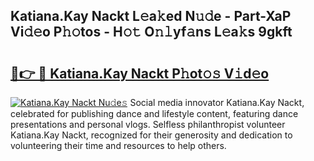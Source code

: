 ## Katiana.Kay Nackt L𝚎a𝚔ed N𝚞𝚍e - Part-XaP Vi𝚍𝚎o P𝚑𝚘tos - H𝚘𝚝 O𝚗𝚕yf𝚊ns L𝚎a𝚔s 9gkft

# <h2><a href="http://kf3082v.oniu.top/?m=Katiana.Kay+Nackt">🔗👉 🔴 Katiana.Kay Nackt P𝚑ot𝚘𝚜 V𝚒d𝚎o</a></h2>

[![Katiana.Kay Nackt Nu𝚍e𝚜](https://i.imgur.com/0qMVB7G.gif)](http://kf3082v.oniu.top/?m=Katiana.Kay+Nackt)
Social media innovator Katiana.Kay Nackt, celebrated for publishing dance and lifestyle content, featuring dance presentations and personal vlogs. Selfless philanthropist volunteer Katiana.Kay Nackt, recognized for their generosity and dedication to volunteering their time and resources to help others.  
